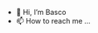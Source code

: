- 👋 Hi, I’m Basco
- 📫 How to reach me ...

<!---
BascoWang/BascoWang is a ✨ special ✨ repository because its `README.md` (this file) appears on your GitHub profile.
You can click the Preview link to take a look at your changes.
--->
